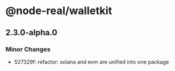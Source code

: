 # @node-real/walletkit

## 2.3.0-alpha.0

### Minor Changes

- 527329f: refactor: solana and evm are unified into one package
